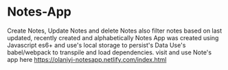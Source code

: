 # Notes-App
Create Notes, Update Notes and delete Notes also filter notes based on last updated, recently created and alphabetically
Notes App was created using Javascript es6+ and use's local storage to persist's Data
Use's babel/webpack to transpile and load dependencies.
visit and use Note's app here https://olaniyi-notesapp.netlify.com/index.html
